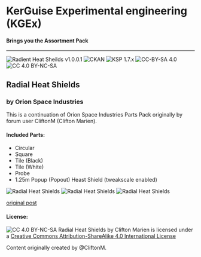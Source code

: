 # KerGuise Experimental engineering (KGEx)
#### Brings you the Assortment Pack
---
![Radient Heat Sheilds v1.0.0.1](https://img.shields.io/badge/RadientHeatSheilds-1.0.0.1-blueviolet)
![CKAN](https://img.shields.io/badge/CKAN-Indexed-brightgreen.svg)
![KSP 1.7.x](https://img.shields.io/badge/KSP%20version-1.7.x-66ccff.svg?style=flat-square)
![CC-BY-SA 4.0](https://img.shields.io/badge/MOD%20version-0.0.0.1-orange.svg?style=flat-square) ![CC 4.0 BY-NC-SA](https://img.shields.io/badge/license-CC--4.0--BY--SA-lightgrey)

## Radial Heat Shields
### by Orion Space Industries
This is a continuation of Orion Space Industries Parts Pack originally by forum user CliftonM (Clifton Marien).

#### Included Parts:
- Circular
- Square
- Tile (Black)
- Tile (White)
- Probe
- 1.25m Popup (Popout) Heast Shield (tweakscale enabled)

![Radial Heat Shields](https://i.postimg.cc/7LxVfrFS/screenshot40.png)
![Radial Heat Shields](https://i.postimg.cc/dtrpCvxf/screenshot37.png)
![Radial Heat Shields](https://i.postimg.cc/mg6Y21SW/screenshot38.png)

[original post](https://forum.kerbalspaceprogram.com/index.php?/topic/117110-*)

#### License:
![CC 4.0 BY-NC-SA](https://licensebuttons.net/l/by-sa/4.0/88x31.png)
Radial Heat Shields by Clifton Marien is licensed under a 
[Creative Commons Attribution-ShareAlike 4.0 International License](https://creativecommons.org/licenses/by-sa/4.0/)

Content originally created by @CliftonM.

